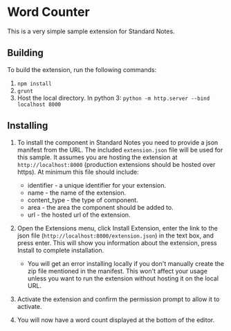 # Word Counter

This is a very simple sample extension for Standard Notes.

## Building

To build the extension, run the following commands:

1. `npm install`
2. `grunt`
3. Host the local directory. In python 3: `python -m http.server --bind localhost 8000`

## Installing

1. To install the component in Standard Notes you need to provide a json manifest from the URL. The included `extension.json` file will be used for this sample. It assumes you are hosting the extension at `http://localhost:8000` (production extensions should be hosted over https). At minimum this file should include:
    * identifier - a unique identifier for your extension.
    * name - the name of the extension.
    * content_type - the type of component.
    * area - the area the component should be added to.
    * url - the hosted url of the extension.

2. Open the Extensions menu, click Install Extension, enter the link to the json file (`http://localhost:8000/extension.json`) in the text box, and press enter. This will show you information about the extension, press Install to complete installation.
    * You will get an error installing locally if you don't manually create the zip file mentioned in the manifest. This won't affect your usage unless you want to run the extension without hosting it on the local URL.

3. Activate the extension and confirm the permission prompt to allow it to activate.

4. You will now have a word count displayed at the bottom of the editor.